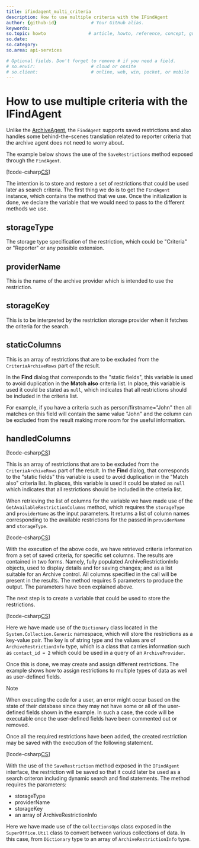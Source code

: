 ```yaml
---
title: ifindagent_multi_criteria
description: How to use multiple criteria with the IFindAgent
author: {github-id}             # Your GitHub alias.
keywords: 
so.topic: howto                # article, howto, reference, concept, guide
so.date:
so.category: 
so.area: api-services

# Optional fields. Don't forget to remove # if you need a field.
# so.envir:                     # cloud or onsite
# so.client:                    # online, web, win, pocket, or mobile
---
```


# How to use multiple criteria with the IFindAgent

Unlike the [ArchiveAgent][1], the `FindAgent` supports saved restrictions and also handles some behind-the-scenes translation related to reporter criteria that the archive agent does not need to worry about.

The example below shows the use of the `SaveRestrictions` method exposed through the `FindAgent`.

[!code-csharp[CS](includes/ifindagent-person.cs)]

The intention is to store and restore a set of restrictions that could be used later as search criteria. The first thing we do is to get the `FindAgent` instance, which contains the method that we use. Once the initialization is done, we declare the variable that we would need to pass to the different methods we use.

## storageType

The storage type specification of the restriction, which could be "Criteria" or "Reporter" or any possible extension.

## providerName

This is the name of the archive provider which is intended to use the restriction.

## storageKey

This is to be interpreted by the restriction storage provider when it fetches the criteria for the search.

## staticColumns

This is an array of restrictions that are to be excluded from the `CriteriaArchiveRows` part of the result.

In the **Find** dialog that corresponds to the "static fields", this variable is used to avoid duplication in the **Match also** criteria list. In place, this variable is used it could be stated as `null`, which indicates that all restrictions should be included in the criteria list.

For example, if you have a criteria such as person/firstname="John" then all matches on this field will contain the same value "John" and the column can be excluded from the result making more room for the useful information.

## handledColumns

[!code-csharp[CS](includes/ifindagent-person.cs?range=22)]

This is an array of restrictions that are to be excluded from the `CriteriaArchiveRows` part of the result. In the **Find** dialog, that corresponds to the "static fields" this variable is used to avoid duplication in the "Match also" criteria list. In places, this variable is used it could be stated as `null` which indicates that all restrictions should be included in the criteria list.

When retrieving the list of columns for the variable we have made use of the `GetAvailableRestrictionColumns` method, which requires the `storageType` and `providerName` as the input parameters. It returns a list of column names corresponding to the available restrictions for the passed in `providerName` and `storageType`.

[!code-csharp[CS](includes/ifindagent-person.cs?range=26)]

With the execution of the above code, we have retrieved criteria information from a set of saved criteria, for specific set columns. The results are contained in two forms. Namely,  fully populated ArchiveRestrictionInfo objects, used to display details and for saving changes; and as a list suitable for an Archive control. All columns specified in the call will be present in the results. The method requires 5 parameters to produce the output. The parameters have been explained above.

The next step is to create a variable that could be used to store the restrictions.

[!code-csharp[CS](includes/ifindagent-person.cs?range=29)]

Here we have made use of the `Dictionary` class located in the `System.Collection.Generic` namespace, which will store the restrictions as a key-value pair. The key is of string type and the values are of `ArchiveRestrictionInfo` type, which is a class that carries information such as `contact_id = 2` which could be used in a query of an `ArchiveProvider`.

Once this is done, we may create and assign different restrictions. The example shows how to assign restrictions to multiple types of data as well as user-defined fields.

> [!NOTE]
> When executing the code for a user, an error might occur based on the state of their database since they may not have some or all of the user-defined fields shown in the example. In such a case, the code will be executable once the user-defined fields have been commented out or removed.

Once all the required restrictions have been added, the created restriction may be saved with the execution of the following statement.

[!code-csharp[CS](includes/ifindagent-person.cs?range=63)]

With the use of the `SaveRestriction` method exposed in the `IFindAgent` interface, the restriction will be saved so that it could later be used as a search criteron including dynamic search and find statements. The method requires the parameters:

* storageType
* providerName
* storageKey
* an array of ArchiveRestrictionInfo

Here we have made use of the `CollectionsOps` class exposed in the `SuperOffice.Util` class to convert between various collections of data. In this case, from `Dictionary` type to an array of `ArchiveRestrictionInfo` type.

<!-- Referenced links -->
[1]: ../iarchiveagent/using-criteria.md
